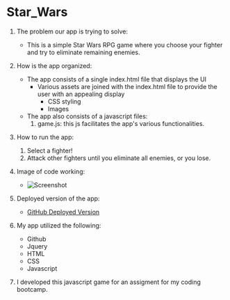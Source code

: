 # Star_Wars
1. The problem our app is trying to solve:
    - This is a simple Star Wars RPG game where you choose your fighter and try to eliminate remaining enemies.

2. How is the app organized:
    - The app consists of a single index.html file that displays the UI
        - Various assets are joined with the index.html file to provide the user with an appealing display
            - CSS styling
            - Images
    - The app also consists of a javascript files:
        1. game.js: this js facilitates the app's various functionalities.

3. How to run the app:
    1. Select a fighter!
    2. Attack other fighters until you eliminate all enemies, or you lose.

4. Image of code working:
    - ![Screenshot](example.png)

5. Deployed version of the app:
    - [GitHub Deployed Version](https://thaip-coder.github.io/Star_Wars/)

6. My app utilized the following:
    - Github
    - Jquery
    - HTML
    - CSS
    - Javascript
   

7. I developed this javascript game for an assigment for my coding bootcamp.
